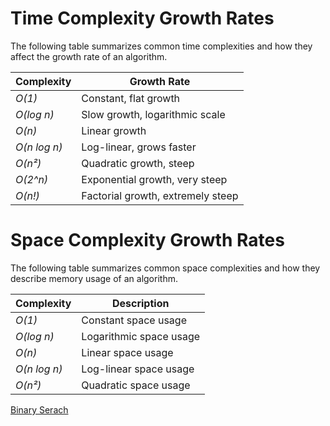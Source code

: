 # Time Complexity Growth Rates

The following table summarizes common time complexities and how they affect the growth rate of an algorithm.

| Complexity | Growth Rate                          |
|------------|--------------------------------------|
| *O(1)*   | Constant, flat growth                |
| *O(log n)* | Slow growth, logarithmic scale      |
| *O(n)*   | Linear growth                        |
| *O(n log n)* | Log-linear, grows faster         |
| *O(n²)*  | Quadratic growth, steep              |
| *O(2^n)* | Exponential growth, very steep       |
| *O(n!)*  | Factorial growth, extremely steep    |

# Space Complexity Growth Rates

The following table summarizes common space complexities and how they describe memory usage of an algorithm.

| Complexity  | Description                           |
|-------------|---------------------------------------|
| *O(1)*    | Constant space usage                  |
| *O(log n)* | Logarithmic space usage               |
| *O(n)*    | Linear space usage                    |
| *O(n log n)* | Log-linear space usage             |
| *O(n²)*   | Quadratic space usage                 |

[Binary Serach](https://www.programiz.com/dsa/binary-search)